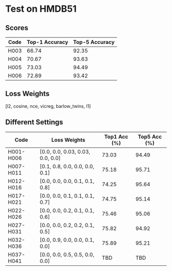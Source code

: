 # Test on HMDB51

## Scores

| Code | Top-1 Accuracy | Top-5 Accuracy |
|------|---|---|
| H003 | 66.74 | 92.35 |
| H004 | 70.67 | 93.63 |
| H005 | 73.03 | 94.49 |
| H006 | 72.89 | 93.42 |

## Loss Weights

[l2, cosine, nce, vicreg, barlow_twins, l1]

## Different Settings

| Code | Loss Weights | Top1 Acc (%) | Top5 Acc (%) |
|------|--------------|--------------|--------------|
| H001-H006 | [0.0, 0.0, 0.03, 0.03, 0.0, 0.0] | 73.03 | 94.49 |
| H007-H011 | [0.1, 0.8, 0.0, 0.0, 0.0, 0.1] | 75.18 | 95.71 |
| H012-H016 | [0.0, 0.0, 0.0, 0.1, 0.1, 0.8] | 74.25 | 95.64 |
| H017-H021 | [0.0, 0.0, 0.1, 0.1, 0.1, 0.7] | 74.75 | 95.14 |
| H022-H026 | [0.0, 0.0, 0.2, 0.1, 0.1, 0.6] | 75.46 | 95.06 |
| H027-H031 | [0.0, 0.0, 0.2, 0.2, 0.1, 0.5] | 75.82 | 94.92 |
| H032-H036 | [0.0, 0.9, 0.0, 0.0, 0.1, 0.0] | 75.89 | 95.21 |
| H037-H041 | [0.0, 0.0, 0.5, 0.5, 0.0, 0.0] | TBD | TBD |